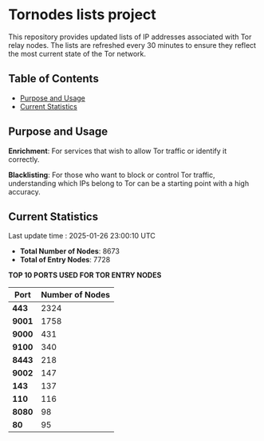 # Tornodes lists project

This repository provides updated lists of IP addresses associated with Tor relay nodes. The lists are refreshed every 30 minutes to ensure they reflect the most current state of the Tor network.

## Table of Contents

- [Purpose and Usage](#purpose-and-usage)
- [Current Statistics](#current-statistics)


## Purpose and Usage

**Enrichment**: For services that wish to allow Tor traffic or identify it correctly.

**Blacklisting**: For those who want to block or control Tor traffic, understanding which IPs belong to Tor can be a starting point with a high accuracy.

## Current Statistics

Last update time : 2025-01-26 23:00:10 UTC

- **Total Number of Nodes**: 8673
- **Total of Entry Nodes**: 7728

**TOP 10 PORTS USED FOR TOR ENTRY NODES**

| **Port** | **Number of Nodes** |
|------|-----------------|
| **443**   | 2324  |
| **9001**   | 1758  |
| **9000**   | 431  |
| **9100**   | 340  |
| **8443**   | 218  |
| **9002**   | 147  |
| **143**   | 137  |
| **110**   | 116  |
| **8080**   | 98  |
| **80**   | 95  |

